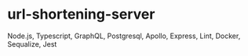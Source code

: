# url-shortening-server
Node.js, Typescript, GraphQL, Postgresql, Apollo, Express, Lint, Docker, Sequalize, Jest
